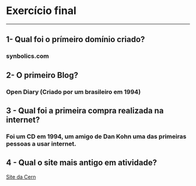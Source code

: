 # Exercício final
---

## 1- Qual foi o prímeiro domínio criado?
### synbolics.com

## 2- O primeiro Blog?
### Open Diary (Criado por um brasileiro em 1994)
 
## 3 - Qual foi a primeira compra realizada na internet?
### Foi um CD em 1994, um amigo de Dan Kohn uma das primeiras pessoas a usar internet.

## 4 - Qual o site mais antigo em atividade?
[Site da Cern](http://info.cern.ch/) 


